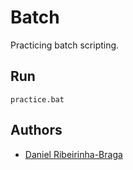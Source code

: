 # Batch

Practicing batch scripting.

## Run

```shell
practice.bat
```

## Authors

- [Daniel Ribeirinha-Braga](https://github.com/DBragz)
